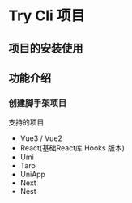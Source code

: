 # Try Cli 项目

## 项目的安装使用

## 功能介绍

### 创建脚手架项目

支持的项目

+ Vue3 / Vue2
+ React(基础React库 Hooks 版本)
+ Umi
+ Taro
+ UniApp
+ Next
+ Nest